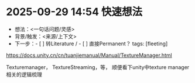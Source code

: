 # 2025-09-29 14:54 快速想法
- 想法：<一句话问题/灵感>
- 背景/触发：<来源/上下文>
- 下一步：- [ ] 转Literature / - [ ] 直接Permanent？
tags: [fleeting]


https://docs.unity.cn/cn/tuanjiemanual/Manual/TextureManager.html

Texturemanager， TextureStreaming，等， 顺便看下unity中texture manager相关的逻辑梳理

